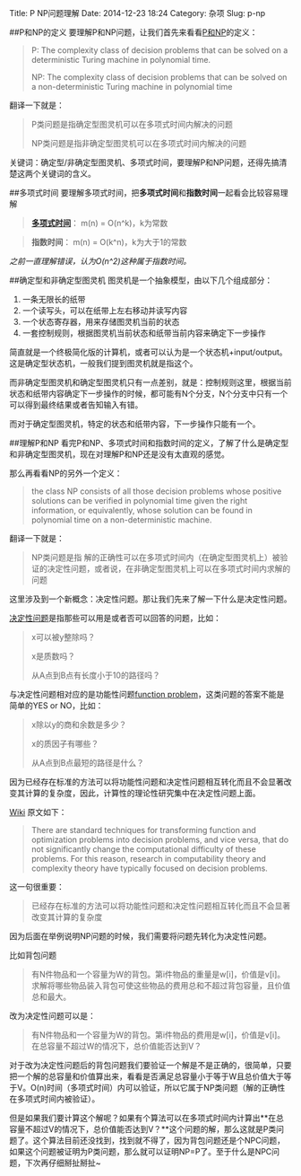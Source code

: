 Title: P NP问题理解
Date: 2014-12-23 18:24
Category: 杂项
Slug: p-np


##P和NP的定义
要理解P和NP问题，让我们首先来看看[P和NP](http://en.wikipedia.org/wiki/Time_complexity)的定义：

> P: The complexity class of decision problems that can be solved on a deterministic Turing machine in polynomial time.
> 
> NP: The complexity class of decision problems that can be solved on a non-deterministic Turing machine in polynomial time

翻译一下就是：
> P类问题是指确定型图灵机可以在多项式时间内解决的问题
> 
> NP类问题是指非确定型图灵机可以在多项式时间内解决的问题
> 

关键词：确定型/非确定型图灵机、多项式时间，要理解P和NP问题，还得先搞清楚这两个关键词的含义。


##多项式时间
要理解多项式时间，把**多项式时间**和**指数时间**一起看会比较容易理解

> **[多项式时间](http://zh.wikipedia.org/wiki/%E5%A4%9A%E9%A0%85%E5%BC%8F%E6%99%82%E9%96%93)**： m(n) = O(n^k)，k为常数

> **指数时间**： m(n) = O(k^n)，k为大于1的常数

*之前一直理解错误，认为O(n^2)这种属于指数时间。*


##确定型和非确定型图灵机
图灵机是一个抽象模型，由以下几个组成部分：

1. 一条无限长的纸带
2. 一个读写头，可以在纸带上左右移动并读写内容
3. 一个状态寄存器，用来存储图灵机当前的状态
4. 一套控制规则，根据图灵机当前状态和纸带当前内容来确定下一步操作

简直就是一个终极简化版的计算机，或者可以认为是一个状态机+input/output。这是确定型状态机，一般我们提到图灵机就是指这个。

而非确定型图灵机和确定型图灵机只有一点差别，就是：控制规则这里，根据当前状态和纸带内容确定下一步操作的时候，都可能有N个分支，N个分支中只有一个可以得到最终结果或者告知输入有错。

而对于确定型图灵机，特定的状态和纸带内容，下一步操作只能有一个。


##理解P和NP
看完P和NP、多项式时间和指数时间的定义，了解了什么是确定型和非确定型图灵机，现在对理解P和NP还是没有太直观的感觉。

那么再看看NP的另外一个定义：

>  the class NP consists of all those decision problems whose positive solutions can be verified in polynomial time given the right information, or equivalently, whose solution can be found in polynomial time on a non-deterministic machine.

翻译一下就是：

> NP类问题是指 解的正确性可以在多项式时间内（在确定型图灵机上）被验证的决定性问题，或者说，在非确定型图灵机上可以在多项式时间内求解的问题


这里涉及到一个新概念：决定性问题。那让我们先来了解一下什么是决定性问题。

[决定性问题](http://en.wikipedia.org/wiki/Decision_problem)是指那些可以用是或者否可以回答的问题，比如：

> x可以被y整除吗？
> 
> x是质数吗？
> 
> 从A点到B点有长度小于10的路径吗？

与决定性问题相对应的是功能性问题[function problem](http://en.wikipedia.org/wiki/Function_problem)，这类问题的答案不能是简单的YES or NO，比如：

> x除以y的商和余数是多少？
> 
> x的质因子有哪些？
> 
> 从A点到B点最短的路径是什么？


因为已经存在标准的方法可以将功能性问题和决定性问题相互转化而且不会显著改变其计算的复杂度，因此，计算性的理论性研究集中在决定性问题上面。

[Wiki](http://en.wikipedia.org/wiki/Decision_problem) 原文如下：

> There are standard techniques for transforming function and optimization
problems into decision problems, and vice versa, that do not significantly
change the computational difficulty of these problems. For this reason, research
in computability theory and complexity theory have typically focused on decision
problems.

这一句很重要：

> 已经存在标准的方法可以将功能性问题和决定性问题相互转化而且不会显著改变其计算的复杂度

因为后面在举例说明NP问题的时候，我们需要将问题先转化为决定性问题。

比如背包问题

> 有N件物品和一个容量为W的背包。第i件物品的重量是w[i]，价值是v[i]。求解将哪些物品装入背包可使这些物品的费用总和不超过背包容量，且价值总和最大。

改为决定性问题可以是：

> 有N件物品和一个容量为W的背包。第i件物品的费用是w[i]，价值是v[i]。在总容量不超过W的情况下，总价值能否达到V？

对于改为决定性问题后的背包问题我们要验证一个解是不是正确的，很简单，只要把一个解的总容量和价值算出来，看看是否满足总容量小于等于W且总价值大于等于V。O(n)时间（多项式时间）内可以验证，所以它属于NP类问题（解的正确性在多项式时间内被验证）。

但是如果我们要计算这个解呢？如果有个算法可以在多项式时间内计算出**在总容量不超过V的情况下，总价值能否达到V？**这个问题的解，那么这就是P类问题了。这个算法目前还没找到，找到就不得了，因为背包问题还是个NPC问题，如果这个问题被证明为P类问题，那么就可以证明NP=P了。至于什么是NPC问题，下次再仔细掰扯掰扯~


